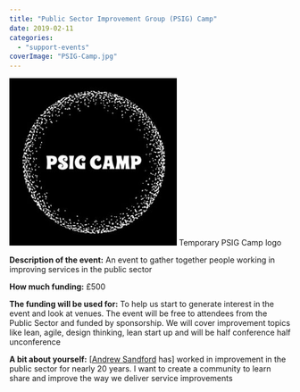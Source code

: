 ```yaml
---
title: "Public Sector Improvement Group (PSIG) Camp"
date: 2019-02-11
categories:
  - "support-events"
coverImage: "PSIG-Camp.jpg"
---
```


[![Temporary PSIG Camp logo](images/PSIG-Camp-300x300.jpg)](https://www.ukgovcamp.com/wp-content/uploads/2019/02/PSIG-Camp.jpg) Temporary PSIG Camp logo

**Description of the event:** An event to gather together people working in improving services in the public sector

**How much funding:** £500

**The funding will be used for:** To help us start to generate interest in the event and look at venues. The event will be free to attendees from the Public Sector and funded by sponsorship. We will cover improvement topics like lean, agile, design thinking, lean start up and will be half conference half unconference

**A bit about yourself:** \[[Andrew Sandford](https://twitter.com/Leanandagile) has\] worked in improvement in the public sector for nearly 20 years. I want to create a community to learn share and improve the way we deliver service improvements
